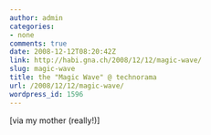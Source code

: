 ```yaml
---
author: admin
categories:
- none
comments: true
date: 2008-12-12T08:20:42Z
link: http://habi.gna.ch/2008/12/12/magic-wave/
slug: magic-wave
title: the "Magic Wave" @ technorama
url: /2008/12/12/magic-wave/
wordpress_id: 1596
---
```


[via my mother (really!)]

